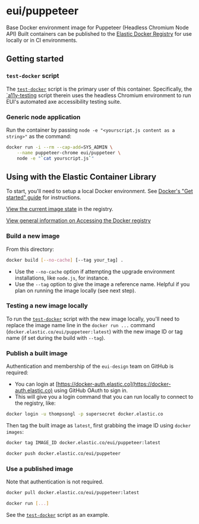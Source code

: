 # eui/puppeteer

Base Docker environment image for Puppeteer (Headless Chromium Node API)
Built containers can be published to the [Elastic Docker Registry](https://container-library.elastic.co) for use locally or in CI environments.

## Getting started

### `test-docker` script
The [`test-docker`](../test-docker.js) script is the primary user of this container. Specifically, the [`a11y-testing](../a11y-testing.js) script therein uses the headless Chromium environment to run EUI's automated axe accessibility testing suite.

### Generic node application
Run the container by passing `node -e "<yourscript.js content as a string>"` as the command:

```bash
docker run -i --rm --cap-add=SYS_ADMIN \
    --name puppeteer-chrome eui/puppeteer \
    node -e "`cat yourscript.js`"
```

## Using with the Elastic Container Library

To start, you'll need to setup a local Docker environment. See [Docker's "Get started" guide](https://docs-stage.docker.com/get-started/) for instructions.

[View the current image state](https://container-library.elastic.co/r/eui) in the registry.

[View general information on Accessing the Docker registry](https://github.com/elastic/infra/blob/master/docs/container-registry/accessing-the-docker-registry.md)

### Build a new image

From this directory:

```bash
docker build [--no-cache] [--tag your_tag] .
```

* Use the `--no-cache` option if attempting the upgrade environment installations, like `node.js`, for instance.
* Use the `--tag` option to give the image a reference name. Helpful if you plan on running the image locally (see next step).

### Testing a new image locally

To run the [`test-docker`](../test-docker.js) script with the new image locally, you'll need to replace the image name line in the `docker run ...` command (`docker.elastic.co/eui/puppeteer:latest`) with the new image ID or tag name (if set during the build with `--tag`).

### Publish a built image

Authentication and membership of the `eui-design` team on GitHub is required:

* You can login at [https://docker-auth.elastic.co](https://docker-auth.elastic.co) using GitHub OAuth to sign in.
* This will give you a login command that you can run locally to connect to the registry, like:

```bash
docker login -u thompsongl -p supersecret docker.elastic.co
```

Then tag the built image as `latest`, first grabbing the image ID using `docker images`:

```bash
docker tag IMAGE_ID docker.elastic.co/eui/puppeteer:latest
```

```bash
docker push docker.elastic.co/eui/puppeteer
```

### Use a published image

Note that authentication is not required.

```bash
docker pull docker.elastic.co/eui/puppeteer:latest

docker run [...]
```

See the [`test-docker`](../test-docker.js) script as an example.
